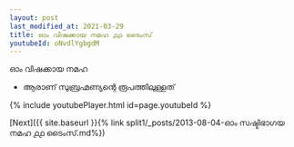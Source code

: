 ```yaml
---
layout: post
last_modified_at: 2021-03-29
title: ഓം വിഷക്കായ നമഹ ൧൧ ടൈംസ്
youtubeId: oNvdlYgbgdM
---
```

 
 
 ഓം വിഷക്കായ നമഹ 
 
 -  ആരാണ് സുബ്രഹ്മണ്യന്റെ രൂപത്തിലുള്ളത് 
 
  
 
  
 
 
 
 
 
 


{% include youtubePlayer.html id=page.youtubeId %}
 
[Next]({{ site.baseurl }}{% link  split1/_posts/2013-08-04-ഓം സഷ്ടിഭാഗയ നമഹ ൧൧ ടൈംസ്.md%})
 
